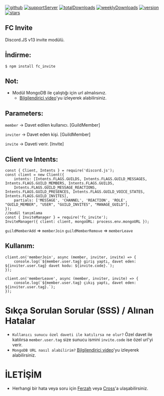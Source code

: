 [![github](https://img.shields.io/badge/Github%20-1d202b.svg?&style=for-the-badge&logo=github&logoColor=white)](https://github.com/FERZAH/fc_invite)
[![supportServer](https://img.shields.io/badge/Discord%20-7289DA.svg?&style=for-the-badge&logo=discord&logoColor=white)](https://discord.gg/2011)
[![totalDownloads](https://img.shields.io/npm/dt/fc_invite?color=CC3534&logo=npm&style=for-the-badge)](http://npmjs.com/fc_invite)
[![weeklyDownloads](https://img.shields.io/npm/dw/fc_invite?color=CC3534&logo=npm&style=for-the-badge)](http://npmjs.com/fc_invite)
[![version](https://img.shields.io/npm/v/fc_invite?color=red&label=Version&logo=npm&style=for-the-badge)](http://npmjs.com/fc_invite)
[![stars](https://img.shields.io/github/stars/FERZAH/fc_invite?color=yellow&logo=github&style=for-the-badge)](https://github.com/FERZAH/fc_invite)

## FC Invite

Discord.JS v13 invite modülü.

## İndirme:

    $ npm install fc_invite

## Not:
* Modül MongoDB ile çalıştığı için url almalısınız.
    - [Bilgilendirici video](https://www.youtube.com/watch?v=VKRIz9s9V70)'yu izleyerek alabilirsiniz.

## Parameters:

`member` -> Davet edilen kullanıcı. [GuildMember]

`inviter` -> Davet eden kişi. [GuildMember]

`invite` -> Daveti verir. [Invite]

## Client ve Intents:
<pre><code>const { Client, Intents } = require('discord.js');
const client = new Client({
    intents: [Intents.FLAGS.GUILDS, Intents.FLAGS.GUILD_MESSAGES, Intents.FLAGS.GUILD_MEMBERS, Intents.FLAGS.GUILDS,
    Intents.FLAGS.GUILD_MESSAGE_REACTIONS, Intents.FLAGS.GUILD_PRESENCES, Intents.FLAGS.GUILD_VOICE_STATES, Intents.FLAGS.GUILD_INVITES],
    partials: ['MESSAGE', 'CHANNEL', 'REACTION', 'ROLE', "GUILD_MEMBER", "USER", "GUILD_INVITES", "MANAGE_GUILD"],
});
//modül tanımlama
const { InviteManager } = require('fc_invite');
InviteManager({ client: client, mongoURL: process.env.mongoURL });</pre></code>

`guildMemberAdd` => `memberJoin`
`guildMemberRemove` => `memberLeave`

## Kullanım:
<pre><code>client.on('memberJoin', async (member, inviter, invite) => {
    console.log(`${member.user.tag} giriş yaptı, davet eden: ${inviter.user.tag} davet kodu: ${invite.code}.`);
});

client.on('memberLeave', async (member, inviter, invite) => {
    console.log(`${member.user.tag} çıkış yaptı, davet eden: ${inviter.user.tag}.`);
});</pre></code>

# Sıkça Sorulan Sorular (SSS) / Alınan Hatalar
* `Kullanıcı sunucu özel daveti ile katılırsa ne olur?` Özel davet ile katılırsa `member.user.tag` size sunucu ismini `invite.code` ise özel url'yi verir.
* `MongoDB URL nasıl alabilirim?` [Bilgilendirici video](https://www.youtube.com/watch?v=VKRIz9s9V70)'yu izleyerek alabilirsiniz.

# İLETİŞİM
* Herhangi bir hata veya soru için [Ferzah](https://discord.com/users/564900904713846785) veya [Cross](https://discord.com/users/641256228101554188)'a ulaşabilirsiniz.
